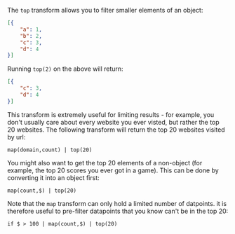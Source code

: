 The `top` transform allows you to filter smaller elements of an object:

```json
[{
    "a": 1,
    "b": 2,
    "c": 3,
    "d": 4
}]
```

Running `top(2)` on the above will return:

```json
[{
    "c": 3,
    "d": 4
}]
```

This transform is extremely useful for limiting results - for example, you don't usually
care about every website you ever visted, but rather the top 20 websites. The following
transform will return the top 20 websites visited by url:

```
map(domain,count) | top(20)
```

You might also want to get the top 20 elements of a non-object (for example, the top
20 scores you ever got in a game). This can
be done by converting it into an object first:

```
map(count,$) | top(20)
```

Note that the `map` transform can only hold a limited number of datpoints. it is therefore
useful to pre-filter datapoints that you know can't be in the top 20:

```
if $ > 100 | map(count,$) | top(20)
```